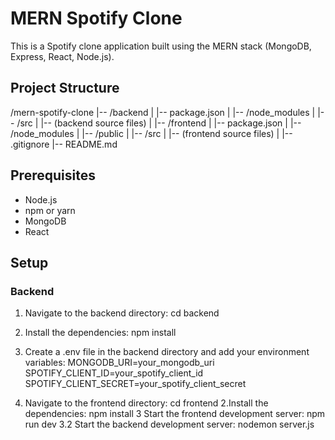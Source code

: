 # MERN Spotify Clone

This is a Spotify clone application built using the MERN stack (MongoDB, Express, React, Node.js).

## Project Structure
/mern-spotify-clone |-- /backend | |-- package.json |  |-- /node_modules | |-- /src | |-- (backend source files) | |-- /frontend | |-- package.json | |-- /node_modules | |-- /public | |-- /src | |-- (frontend source files) | |-- .gitignore |-- README.md

## Prerequisites

- Node.js
- npm or yarn
- MongoDB
- React

## Setup

### Backend

1. Navigate to the backend directory:
cd backend
2. Install the dependencies:
npm install
3. Create a .env file in the backend directory and add your environment variables:
 MONGODB_URI=your_mongodb_uri
SPOTIFY_CLIENT_ID=your_spotify_client_id
SPOTIFY_CLIENT_SECRET=your_spotify_client_secret


1. Navigate to the frontend directory:
cd frontend
2.Install the dependencies:
npm install
3 Start the frontend development server:
npm run dev
3.2 Start the backend development server:
nodemon server.js
